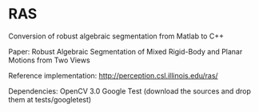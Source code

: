 # RAS
Conversion of robust algebraic segmentation from Matlab to C++

Paper:
Robust Algebraic Segmentation of Mixed Rigid-Body and Planar Motions from Two Views

Reference implementation:
http://perception.csl.illinois.edu/ras/

Dependencies:
OpenCV 3.0
Google Test (download the sources and drop them at tests/googletest)